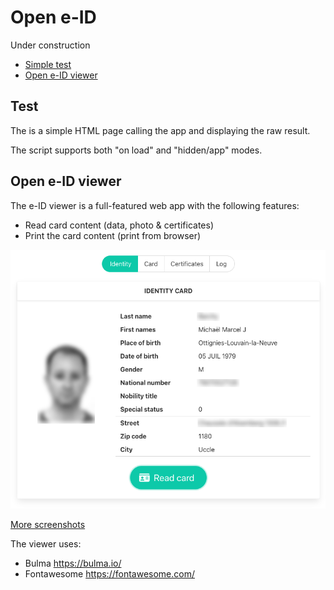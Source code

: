 # Open e-ID

Under construction

* [Simple test](https://e-id.github.io/test.html)
* [Open e-ID viewer](https://e-id.github.io/viewer)

## Test

The is a simple HTML page calling the app and displaying the raw result.

The script supports both "on load" and "hidden/app" modes.

## Open e-ID viewer

The e-ID viewer is a full-featured web app with the following features:

* Read card content (data, photo & certificates)
* Print the card content (print from browser)

![](shots/viewer-identity.png)

[More screenshots](https://github.com/e-id/e-id.github.io/tree/main/shots)

The viewer uses:

* Bulma https://bulma.io/
* Fontawesome https://fontawesome.com/
